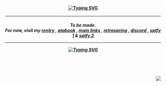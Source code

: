 <h4 align="center">
<a href="https://open.spotify.com/track/07oO1U722crtVcavi6frX6?si=103fe41bd4184b15"><img src="https://readme-typing-svg.demolab.com?font=Fredoka+One&size=16&duration=2300&pause=240&color=F7DD62&center=true&vCenter=true&multiline=true&width=500&height=70&lines=I%E2%A0%80+KNOW+YOU+HEARD%E2%A0%80+THE+RUMOURS+%E2%A0%80!%E2%A0%80(HEY)+;YOU+MUST+GET+OVER+TO+IT+RIGHT+AWAY+!+(OH!)" alt="Typing SVG" /> </img> </a>                                                    
</h4>
<hr></hr>
<h5 align="center">
 To be made. 
 <br>For now, visit my <a href="https://rentry.co/crushed/">rentry</a> , <a href="https://toji.atabook.org/">atabook</a> , <a href="https://rentry.co/menuscreen/">main links</a> , <a href="https://retrospring.net/@florentino">retrospring</a> , <a href="https://discordid.netlify.app/?id=324911188662026241">discord</a> , <a href="https://sptfy.com/cherrycrush">sptfy 1</a> & <a href="https://sptfy.com/accardi">sptfy 2</a>
<hr></hr>
  <a href="https://open.spotify.com/track/07oO1U722crtVcavi6frX6?si=103fe41bd4184b15"><img src="https://readme-typing-svg.demolab.com?font=Fredoka+One&size=18&duration=2300&pause=240&color=6295B6&center=true&vCenter=true&multiline=true&width=500&height=70&lines=IF+ANYONE+CAN+DO+IT+%2C+YOU+GOTTA+GET;THERE+SOON+%2C+IT'S+NOT+OKAY+%E2%A0%80+!+%E2%A0%80+(HEY!)" alt="Typing SVG" /> </img> </a>
</h5>
<br></br>
<h4 align="right">
  <img src="https://komarev.com/ghpvc/?username=kourush&color=2326CB&style=for-the-badge&label=WITCHES+COUNT&base=10000">
</h4>
